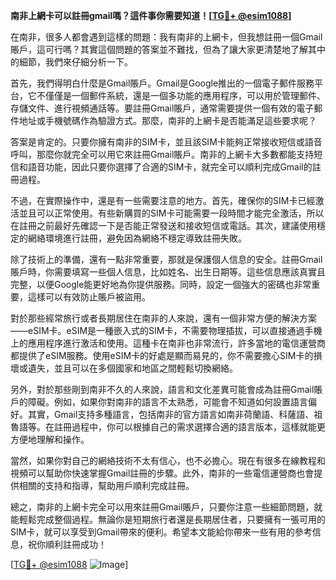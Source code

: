 **南非上網卡可以註冊gmail嗎？這件事你需要知道！[[TG💪+ @esim1088](https://t.me/s/esim1088)]**

在南非，很多人都會遇到這樣的問題：我有南非的上網卡，但我想註冊一個Gmail賬戶，這可行嗎？其實這個問題的答案並不難找，但為了讓大家更清楚地了解其中的細節，我們來仔細分析一下。

首先，我們得明白什麼是Gmail賬戶。Gmail是Google推出的一個電子郵件服務平台，它不僅僅是一個郵件系統，還是一個多功能的應用程序，可以用於管理郵件、存儲文件、進行視頻通話等。要註冊Gmail賬戶，通常需要提供一個有效的電子郵件地址或手機號碼作為驗證方式。那麼，南非的上網卡是否能滿足這些要求呢？

答案是肯定的。只要你擁有南非的SIM卡，並且該SIM卡能夠正常接收短信或語音呼叫，那麼你就完全可以用它來註冊Gmail賬戶。南非的上網卡大多數都能支持短信和語音功能，因此只要你選擇了合適的SIM卡，就完全可以順利完成Gmail的註冊過程。

不過，在實際操作中，還是有一些需要注意的地方。首先，確保你的SIM卡已經激活並且可以正常使用。有些新購買的SIM卡可能需要一段時間才能完全激活，所以在註冊之前最好先確認一下是否能正常發送和接收短信或電話。其次，建議使用穩定的網絡環境進行註冊，避免因為網絡不穩定導致註冊失敗。

除了技術上的準備，還有一點非常重要，那就是保護個人信息的安全。註冊Gmail賬戶時，你需要填寫一些個人信息，比如姓名、出生日期等。這些信息應該真實且完整，以便Google能更好地為你提供服務。同時，設定一個強大的密碼也非常重要，這樣可以有效防止賬戶被盜用。

對於那些經常旅行或者長期居住在南非的人來說，還有一個非常方便的解決方案——eSIM卡。eSIM是一種嵌入式的SIM卡，不需要物理插拔，可以直接通過手機上的應用程序進行激活和使用。這種卡在南非也非常流行，許多當地的電信運營商都提供了eSIM服務。使用eSIM卡的好處是顯而易見的，你不需要擔心SIM卡的損壞或遺失，並且可以在多個國家和地區之間輕鬆切換網絡。

另外，對於那些剛到南非不久的人來說，語言和文化差異可能會成為註冊Gmail賬戶的障礙。例如，如果你對南非的語言不太熟悉，可能會不知道如何設置語言偏好。其實，Gmail支持多種語言，包括南非的官方語言如南非荷蘭語、科薩語、祖魯語等。在註冊過程中，你可以根據自己的需求選擇合適的語言版本，這樣就能更方便地理解和操作。

當然，如果你對自己的網絡技術不太有信心，也不必擔心。現在有很多在線教程和視頻可以幫助你快速掌握Gmail註冊的步驟。此外，南非的一些電信運營商也會提供相關的支持和指導，幫助用戶順利完成註冊。

總之，南非的上網卡完全可以用來註冊Gmail賬戶，只要你注意一些細節問題，就能輕鬆完成整個過程。無論你是短期旅行者還是長期居住者，只要擁有一張可用的SIM卡，就可以享受到Gmail帶來的便利。希望本文能給你帶來一些有用的參考信息，祝你順利註冊成功！

[[TG💪+ @esim1088](https://t.me/s/esim1088) ![Image](https://i.postimg.cc/4NQfJmqS/Snipaste-2025-05-13-00-14-12.png)]